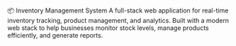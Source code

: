 📦 Inventory Management System
A full-stack web application for real-time inventory tracking, product management, and analytics. Built with a modern web stack to help businesses monitor stock levels, manage products efficiently, and generate reports.
